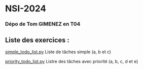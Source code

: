 # NSI-2024
### Dépo de Tom GIMENEZ en T04

## Liste des exercices :
[simple_todo_list.py](./List_of_tasks/simple_todo_list.py) Liste de tâches simple (a, b et c)

[priority_todo_list.py](./List_of_tasks/priority_todo_list.py) Listre des tâches avec priorité (a, b, c, d et e)
